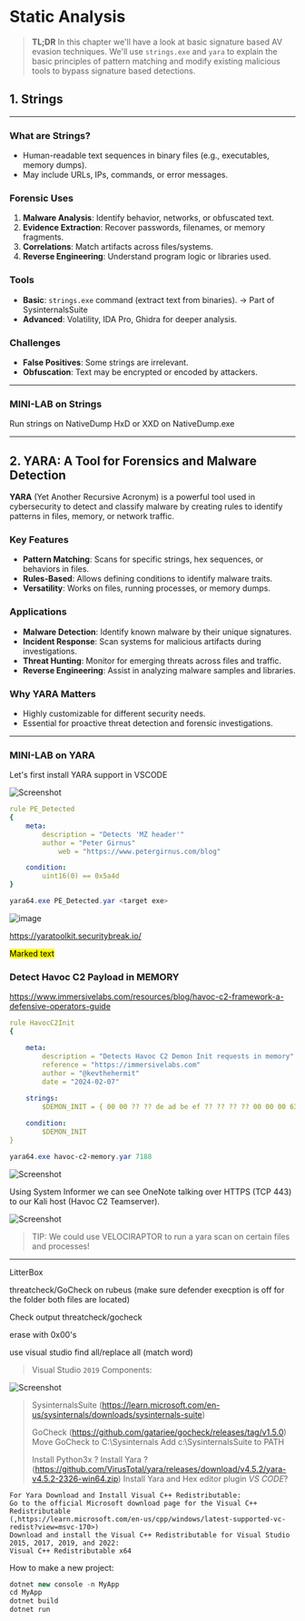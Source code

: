 # Static Analysis


> **TL;DR** In this chapter we'll have a look at basic signature based AV evasion techniques. We'll use `strings.exe` and `yara` to explain the basic principles of pattern matching and modify existing malicious tools to bypass signature based detections.
 
## 1. Strings
---
### **What are Strings?**
- Human-readable text sequences in binary files (e.g., executables, memory dumps).
- May include URLs, IPs, commands, or error messages.

### **Forensic Uses**
1. **Malware Analysis**: Identify behavior, networks, or obfuscated text.
2. **Evidence Extraction**: Recover passwords, filenames, or memory fragments.
3. **Correlations**: Match artifacts across files/systems.
4. **Reverse Engineering**: Understand program logic or libraries used.

### **Tools**
- **Basic**: `strings.exe` command (extract text from binaries). -> Part of SysinternalsSuite
- **Advanced**: Volatility, IDA Pro, Ghidra for deeper analysis.

### **Challenges**
- **False Positives**: Some strings are irrelevant.
- **Obfuscation**: Text may be encrypted or encoded by attackers.

---

### MINI-LAB on Strings

Run strings on NativeDump
HxD or XXD on NativeDump.exe

----

## 2. YARA: A Tool for Forensics and Malware Detection

**YARA** (Yet Another Recursive Acronym) is a powerful tool used in cybersecurity to detect and classify malware by creating rules to identify patterns in files, memory, or network traffic.

### **Key Features**
- **Pattern Matching**: Scans for specific strings, hex sequences, or behaviors in files.
- **Rules-Based**: Allows defining conditions to identify malware traits.
- **Versatility**: Works on files, running processes, or memory dumps.

### **Applications**
- **Malware Detection**: Identify known malware by their unique signatures.
- **Incident Response**: Scan systems for malicious artifacts during investigations.
- **Threat Hunting**: Monitor for emerging threats across files and traffic.
- **Reverse Engineering**: Assist in analyzing malware samples and libraries.

### **Why YARA Matters**
- Highly customizable for different security needs.
- Essential for proactive threat detection and forensic investigations.

---

### MINI-LAB on YARA

Let's first install YARA support in VSCODE

![Screenshot](./images/yaracode.jpg)

```yaml
rule PE_Detected
{
    meta:
        description = "Detects 'MZ header'"
        author = "Peter Girnus"
            web = "https://www.petergirnus.com/blog"

    condition:
        uint16(0) == 0x5a4d
}
```
```powershell
yara64.exe PE_Detected.yar <target exe>
```

![image](./images/static_yaratoolkit.jpg)

<https://yaratoolkit.securitybreak.io/>


<mark>Marked text</mark>

### Detect Havoc C2 Payload in MEMORY

<https://www.immersivelabs.com/resources/blog/havoc-c2-framework-a-defensive-operators-guide>

```yaml
rule HavocC2Init
{

    meta:
        description = "Detects Havoc C2 Demon Init requests in memory"
        reference = "https://immersivelabs.com"
        author = "@kevthehermit"
        date = "2024-02-07"
        
    strings:
        $DEMON_INIT = { 00 00 ?? ?? de ad be ef ?? ?? ?? ?? 00 00 00 63 00 00 00 00 }

    condition:
        $DEMON_INIT
}
```


```powershell
yara64.exe havoc-c2-memory.yar 7188
```

![Screenshot](./images/yara_pwsh.jpg)

Using System Informer we can see OneNote talking over HTTPS (TCP 443) to our Kali host (Havoc C2 Teamserver).

![Screenshot](./images/yara_netw.jpg)

> TIP: We could use VELOCIRAPTOR to run a yara scan on certain files and processes!

---

LitterBox

threatcheck/GoCheck on rubeus (make sure defender execption is off for the folder both files are located)

Check output threatcheck/gocheck

erase with 0x00's

use visual studio find all/replace all (match word)



> Visual Studio `2019` Components:


![Screenshot](./images/vs_sharpkatz.jpg)



> SysinternalsSuite (<https://learn.microsoft.com/en-us/sysinternals/downloads/sysinternals-suite>)
>
> GoCheck (<https://github.com/gatariee/gocheck/releases/tag/v1.5.0>)
> Move GoCheck to C:\Sysinternals
> Add c:\SysinternalsSuite to PATH
>
> Install Python3x ?
> Install Yara ? (<https://github.com/VirusTotal/yara/releases/download/v4.5.2/yara-v4.5.2-2326-win64.zip>)
> Install Yara and Hex editor plugin *VS CODE*?

```code
For Yara Download and Install Visual C++ Redistributable:
Go to the official Microsoft download page for the Visual C++ Redistributable
(,https://learn.microsoft.com/en-us/cpp/windows/latest-supported-vc-redist?view=msvc-170>)
Download and install the Visual C++ Redistributable for Visual Studio 2015, 2017, 2019, and 2022:
Visual C++ Redistributable x64
```

How to make a new project:

```csharp
dotnet new console -n MyApp
cd MyApp
dotnet build
dotnet run
```

